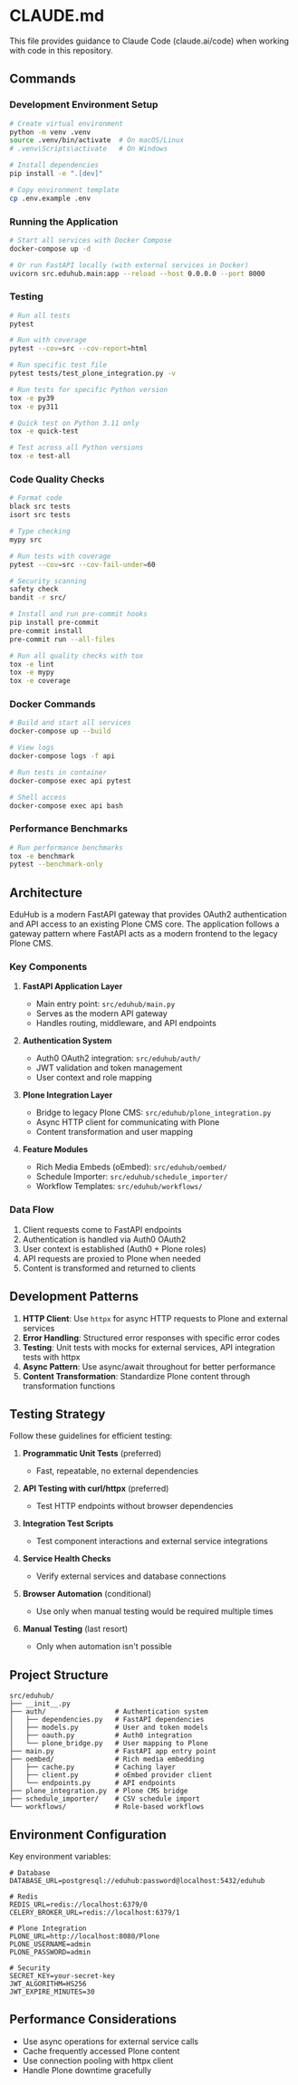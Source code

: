 # CLAUDE.md

This file provides guidance to Claude Code (claude.ai/code) when working with code in this repository.

## Commands

### Development Environment Setup

```bash
# Create virtual environment
python -m venv .venv
source .venv/bin/activate  # On macOS/Linux
# .venv\Scripts\activate   # On Windows

# Install dependencies
pip install -e ".[dev]"

# Copy environment template
cp .env.example .env
```

### Running the Application

```bash
# Start all services with Docker Compose
docker-compose up -d

# Or run FastAPI locally (with external services in Docker)
uvicorn src.eduhub.main:app --reload --host 0.0.0.0 --port 8000
```

### Testing

```bash
# Run all tests
pytest

# Run with coverage
pytest --cov=src --cov-report=html

# Run specific test file
pytest tests/test_plone_integration.py -v

# Run tests for specific Python version
tox -e py39
tox -e py311

# Quick test on Python 3.11 only
tox -e quick-test

# Test across all Python versions
tox -e test-all
```

### Code Quality Checks

```bash
# Format code
black src tests
isort src tests

# Type checking
mypy src

# Run tests with coverage
pytest --cov=src --cov-fail-under=60

# Security scanning
safety check
bandit -r src/

# Install and run pre-commit hooks
pip install pre-commit
pre-commit install
pre-commit run --all-files

# Run all quality checks with tox
tox -e lint
tox -e mypy
tox -e coverage
```

### Docker Commands

```bash
# Build and start all services
docker-compose up --build

# View logs
docker-compose logs -f api

# Run tests in container
docker-compose exec api pytest

# Shell access
docker-compose exec api bash
```

### Performance Benchmarks

```bash
# Run performance benchmarks
tox -e benchmark
pytest --benchmark-only
```

## Architecture

EduHub is a modern FastAPI gateway that provides OAuth2 authentication and API access to an existing Plone CMS core. The application follows a gateway pattern where FastAPI acts as a modern frontend to the legacy Plone CMS.

### Key Components

1. **FastAPI Application Layer**
   - Main entry point: `src/eduhub/main.py`
   - Serves as the modern API gateway
   - Handles routing, middleware, and API endpoints

2. **Authentication System**
   - Auth0 OAuth2 integration: `src/eduhub/auth/`
   - JWT validation and token management
   - User context and role mapping

3. **Plone Integration Layer**
   - Bridge to legacy Plone CMS: `src/eduhub/plone_integration.py`
   - Async HTTP client for communicating with Plone
   - Content transformation and user mapping

4. **Feature Modules**
   - Rich Media Embeds (oEmbed): `src/eduhub/oembed/`
   - Schedule Importer: `src/eduhub/schedule_importer/`
   - Workflow Templates: `src/eduhub/workflows/`

### Data Flow

1. Client requests come to FastAPI endpoints
2. Authentication is handled via Auth0 OAuth2
3. User context is established (Auth0 + Plone roles)
4. API requests are proxied to Plone when needed
5. Content is transformed and returned to clients

## Development Patterns

1. **HTTP Client**: Use `httpx` for async HTTP requests to Plone and external services
2. **Error Handling**: Structured error responses with specific error codes
3. **Testing**: Unit tests with mocks for external services, API integration tests with httpx
4. **Async Pattern**: Use async/await throughout for better performance
5. **Content Transformation**: Standardize Plone content through transformation functions

## Testing Strategy

Follow these guidelines for efficient testing:

1. **Programmatic Unit Tests** (preferred)
   - Fast, repeatable, no external dependencies

2. **API Testing with curl/httpx** (preferred)
   - Test HTTP endpoints without browser dependencies

3. **Integration Test Scripts**
   - Test component interactions and external service integrations

4. **Service Health Checks**
   - Verify external services and database connections

5. **Browser Automation** (conditional)
   - Use only when manual testing would be required multiple times

6. **Manual Testing** (last resort)
   - Only when automation isn't possible

## Project Structure

```
src/eduhub/
├── __init__.py
├── auth/                 # Authentication system
│   ├── dependencies.py   # FastAPI dependencies
│   ├── models.py         # User and token models
│   ├── oauth.py          # Auth0 integration
│   └── plone_bridge.py   # User mapping to Plone
├── main.py               # FastAPI app entry point
├── oembed/               # Rich media embedding
│   ├── cache.py          # Caching layer
│   ├── client.py         # oEmbed provider client
│   └── endpoints.py      # API endpoints
├── plone_integration.py  # Plone CMS bridge
├── schedule_importer/    # CSV schedule import
└── workflows/            # Role-based workflows
```

## Environment Configuration

Key environment variables:

```
# Database
DATABASE_URL=postgresql://eduhub:password@localhost:5432/eduhub

# Redis
REDIS_URL=redis://localhost:6379/0
CELERY_BROKER_URL=redis://localhost:6379/1

# Plone Integration
PLONE_URL=http://localhost:8080/Plone
PLONE_USERNAME=admin
PLONE_PASSWORD=admin

# Security
SECRET_KEY=your-secret-key
JWT_ALGORITHM=HS256
JWT_EXPIRE_MINUTES=30
```

## Performance Considerations

- Use async operations for external service calls
- Cache frequently accessed Plone content
- Use connection pooling with httpx client
- Handle Plone downtime gracefully
